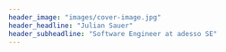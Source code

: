```yaml
---
header_image: "images/cover-image.jpg"
header_headline: "Julian Sauer"
header_subheadline: "Software Engineer at adesso SE"
---
```

